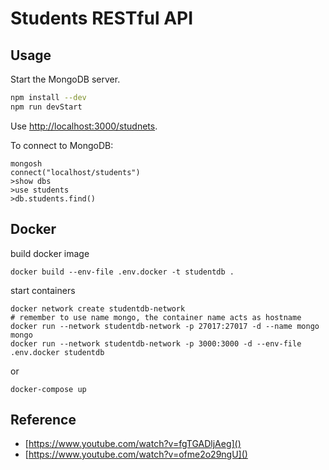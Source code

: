# Students RESTful API

## Usage

Start the MongoDB server.

```bash
npm install --dev
npm run devStart
```

Use [http://localhost:3000/studnets]().

To connect to MongoDB:

```
mongosh
connect("localhost/students")
>show dbs
>use students
>db.students.find()
```

## Docker

build docker image
```
docker build --env-file .env.docker -t studentdb .
```

start containers
```
docker network create studentdb-network
# remember to use name mongo, the container name acts as hostname
docker run --network studentdb-network -p 27017:27017 -d --name mongo mongo
docker run --network studentdb-network -p 3000:3000 -d --env-file .env.docker studentdb
```
or
```
docker-compose up
```

## Reference

- [https://www.youtube.com/watch?v=fgTGADljAeg]()
- [https://www.youtube.com/watch?v=ofme2o29ngU]()
